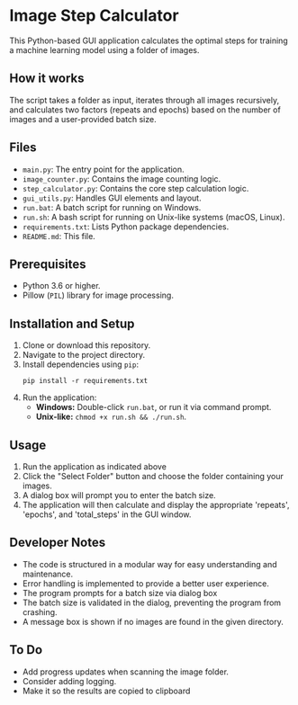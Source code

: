# Image Step Calculator

This Python-based GUI application calculates the optimal steps for training a machine learning model using a folder of images.

## How it works

The script takes a folder as input, iterates through all images recursively, and calculates two factors (repeats and epochs) based on the number of images and a user-provided batch size.

## Files

*   `main.py`: The entry point for the application.
*   `image_counter.py`: Contains the image counting logic.
*   `step_calculator.py`: Contains the core step calculation logic.
*   `gui_utils.py`: Handles GUI elements and layout.
*   `run.bat`: A batch script for running on Windows.
*   `run.sh`: A bash script for running on Unix-like systems (macOS, Linux).
*   `requirements.txt`: Lists Python package dependencies.
*   `README.md`: This file.

## Prerequisites

*   Python 3.6 or higher.
*   Pillow (`PIL`) library for image processing.

## Installation and Setup

1.  Clone or download this repository.
2.  Navigate to the project directory.
3.  Install dependencies using `pip`:
    ```
    pip install -r requirements.txt
    ```
4.  Run the application:
    *   **Windows:** Double-click `run.bat`, or run it via command prompt.
    *   **Unix-like:** `chmod +x run.sh && ./run.sh`.

## Usage

1.  Run the application as indicated above
2.  Click the "Select Folder" button and choose the folder containing your images.
3.  A dialog box will prompt you to enter the batch size.
4.  The application will then calculate and display the appropriate 'repeats', 'epochs', and 'total_steps' in the GUI window.

## Developer Notes

*   The code is structured in a modular way for easy understanding and maintenance.
*   Error handling is implemented to provide a better user experience.
*   The program prompts for a batch size via dialog box
*  The batch size is validated in the dialog, preventing the program from crashing.
*  A message box is shown if no images are found in the given directory.

## To Do

*   Add progress updates when scanning the image folder.
*   Consider adding logging.
*   Make it so the results are copied to clipboard